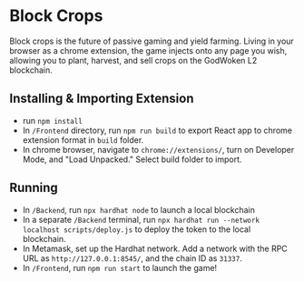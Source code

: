 # Block Crops

Block crops is the future of passive gaming and yield farming. Living in your browser as a chrome extension, the game injects onto any page you wish, allowing you to plant, harvest, and sell crops on the GodWoken L2 blockchain.

## Installing & Importing Extension

- run `npm install`
- In `/Frontend` directory, run `npm run build` to export React app to chrome extension format in `build` folder.
- In chrome browser, navigate to `chrome://extensions/`, turn on Developer Mode, and "Load Unpacked." Select build folder to import.

## Running

- In `/Backend`, run `npx hardhat node` to launch a local blockchain
- In a separate `/Backend` terminal, run `npx hardhat run --network localhost scripts/deploy.js` to deploy the token to the local blockchain.
- In Metamask, set up the Hardhat network. Add a network with the RPC URL as `http://127.0.0.1:8545/`, and the chain ID as `31337`.
- In `/Frontend`, run `npm run start` to launch the game!
